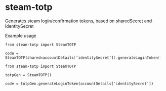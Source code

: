 # steam-totp

Generates steam login/confirmation tokens, based on sharedSecret and identitySecret

Example usage
```
from steam-totp import SteamTOTP

code = SteamTOTP(shared=accountDetails['identitySecret']).generateLoginToken()
```

```
from steam-totp import SteamTOTP

totpGen = SteamTOTP()

code = totpGen.generateLoginToken(accountDetails['identitySecret'])

```
